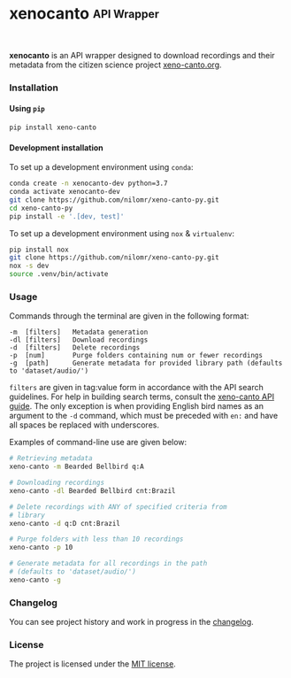 # xenocanto <sub><sup>API Wrapper</sup></sub>
<br>

**xenocanto** is an API wrapper designed to download recordings and their metadata from the citizen science project [xeno-canto.org](https://xeno-canto.org/).

### Installation
#### Using `pip`

```bash
pip install xeno-canto
```
#### Development installation

To set up a development environment using `conda`:
```bash
conda create -n xenocanto-dev python=3.7
conda activate xenocanto-dev
git clone https://github.com/nilomr/xeno-canto-py.git
cd xeno-canto-py
pip install -e '.[dev, test]'
```

To set up a development environment using `nox` & `virtualenv`:
```bash
pip install nox
git clone https://github.com/nilomr/xeno-canto-py.git
nox -s dev 
source .venv/bin/activate
```

### Usage

Commands through the terminal are given in the following format:
```
-m 	[filters]	Metadata generation
-dl [filters] 	Download recordings
-d 	[filters]	Delete recordings
-p 	[num] 		Purge folders containing num or fewer recordings
-g 	[path] 		Generate metadata for provided library path (defaults to 'dataset/audio/')
```
```filters``` are given in tag:value form in accordance with the API search guidelines. For help in building search terms, consult the [xeno-canto API guide](https://www.xeno-canto.org/article/153). The only exception is when providing English bird names as an argument to the ```-d``` command, which must be preceded with ```en:``` and have all spaces be replaced with underscores.

Examples of command-line use are given below:
```bash
# Retrieving metadata
xeno-canto -m Bearded Bellbird q:A

# Downloading recordings
xeno-canto -dl Bearded Bellbird cnt:Brazil

# Delete recordings with ANY of specified criteria from
# library
xeno-canto -d q:D cnt:Brazil

# Purge folders with less than 10 recordings
xeno-canto -p 10

# Generate metadata for all recordings in the path
# (defaults to 'dataset/audio/')
xeno-canto -g
```

### Changelog
You can see project history and work in progress in the [changelog](./docs/CHANGELOG.md).
### License
The project is licensed under the [MIT license](./LICENSE).
